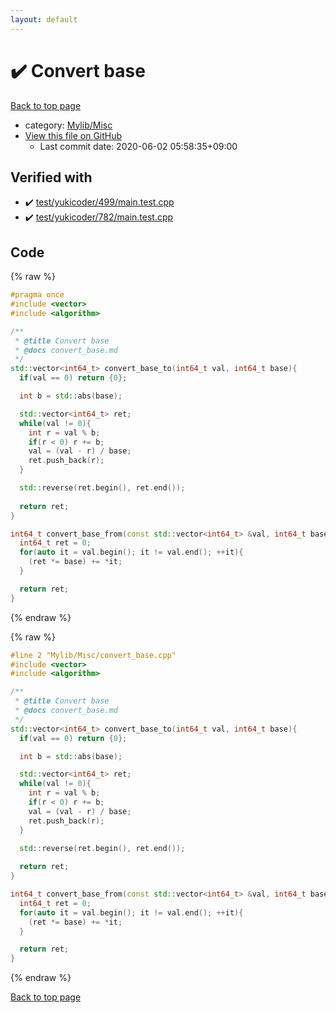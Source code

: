 ```yaml
---
layout: default
---
```


<!-- mathjax config similar to math.stackexchange -->
<script type="text/javascript" async
  src="https://cdnjs.cloudflare.com/ajax/libs/mathjax/2.7.5/MathJax.js?config=TeX-MML-AM_CHTML">
</script>
<script type="text/x-mathjax-config">
  MathJax.Hub.Config({
    TeX: { equationNumbers: { autoNumber: "AMS" }},
    tex2jax: {
      inlineMath: [ ['$','$'] ],
      processEscapes: true
    },
    "HTML-CSS": { matchFontHeight: false },
    displayAlign: "left",
    displayIndent: "2em"
  });
</script>

<script type="text/javascript" src="https://cdnjs.cloudflare.com/ajax/libs/jquery/3.4.1/jquery.min.js"></script>
<script src="https://cdn.jsdelivr.net/npm/jquery-balloon-js@1.1.2/jquery.balloon.min.js" integrity="sha256-ZEYs9VrgAeNuPvs15E39OsyOJaIkXEEt10fzxJ20+2I=" crossorigin="anonymous"></script>
<script type="text/javascript" src="../../../assets/js/copy-button.js"></script>
<link rel="stylesheet" href="../../../assets/css/copy-button.css" />


# :heavy_check_mark: Convert base

<a href="../../../index.html">Back to top page</a>

* category: <a href="../../../index.html#3aaad417c82174440088b5eea559262a">Mylib/Misc</a>
* <a href="{{ site.github.repository_url }}/blob/master/Mylib/Misc/convert_base.cpp">View this file on GitHub</a>
    - Last commit date: 2020-06-02 05:58:35+09:00




## Verified with

* :heavy_check_mark: <a href="../../../verify/test/yukicoder/499/main.test.cpp.html">test/yukicoder/499/main.test.cpp</a>
* :heavy_check_mark: <a href="../../../verify/test/yukicoder/782/main.test.cpp.html">test/yukicoder/782/main.test.cpp</a>


## Code

<a id="unbundled"></a>
{% raw %}
```cpp
#pragma once
#include <vector>
#include <algorithm>

/**
 * @title Convert base
 * @docs convert_base.md
 */
std::vector<int64_t> convert_base_to(int64_t val, int64_t base){
  if(val == 0) return {0};

  int b = std::abs(base);

  std::vector<int64_t> ret;
  while(val != 0){
    int r = val % b;
    if(r < 0) r += b;
    val = (val - r) / base;
    ret.push_back(r);
  }

  std::reverse(ret.begin(), ret.end());
  
  return ret;
}

int64_t convert_base_from(const std::vector<int64_t> &val, int64_t base){
  int64_t ret = 0;
  for(auto it = val.begin(); it != val.end(); ++it){
    (ret *= base) += *it;
  }

  return ret;
}

```
{% endraw %}

<a id="bundled"></a>
{% raw %}
```cpp
#line 2 "Mylib/Misc/convert_base.cpp"
#include <vector>
#include <algorithm>

/**
 * @title Convert base
 * @docs convert_base.md
 */
std::vector<int64_t> convert_base_to(int64_t val, int64_t base){
  if(val == 0) return {0};

  int b = std::abs(base);

  std::vector<int64_t> ret;
  while(val != 0){
    int r = val % b;
    if(r < 0) r += b;
    val = (val - r) / base;
    ret.push_back(r);
  }

  std::reverse(ret.begin(), ret.end());
  
  return ret;
}

int64_t convert_base_from(const std::vector<int64_t> &val, int64_t base){
  int64_t ret = 0;
  for(auto it = val.begin(); it != val.end(); ++it){
    (ret *= base) += *it;
  }

  return ret;
}

```
{% endraw %}

<a href="../../../index.html">Back to top page</a>

